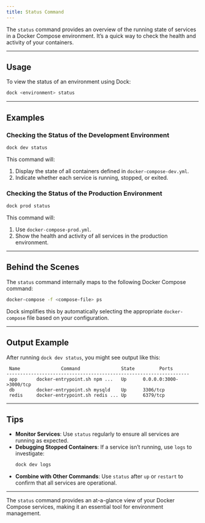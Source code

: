 ```yaml
---
title: Status Command
---
```


The `status` command provides an overview of the running state of services in a Docker Compose environment. It’s a quick way to check the health and activity of your containers.

---

## Usage

To view the status of an environment using Dock:

```bash
dock <environment> status
```

---

## Examples

### Checking the Status of the Development Environment
```bash
dock dev status
```

This command will:
1. Display the state of all containers defined in `docker-compose-dev.yml`.
2. Indicate whether each service is running, stopped, or exited.

### Checking the Status of the Production Environment
```bash
dock prod status
```

This command will:
1. Use `docker-compose-prod.yml`.
2. Show the health and activity of all services in the production environment.

---

## Behind the Scenes

The `status` command internally maps to the following Docker Compose command:

```bash
docker-compose -f <compose-file> ps
```

Dock simplifies this by automatically selecting the appropriate `docker-compose` file based on your configuration.

---

## Output Example

After running `dock dev status`, you might see output like this:

```
 Name               Command               State         Ports       
-------------------------------------------------------------------
 app       docker-entrypoint.sh npm ...   Up      0.0.0.0:3000->3000/tcp
 db        docker-entrypoint.sh mysqld    Up      3306/tcp
 redis     docker-entrypoint.sh redis ... Up      6379/tcp
```

---

## Tips

- **Monitor Services**: Use `status` regularly to ensure all services are running as expected.
- **Debugging Stopped Containers**: If a service isn’t running, use `logs` to investigate:
  ```bash
  dock dev logs
  ```
- **Combine with Other Commands**: Use `status` after `up` or `restart` to confirm that all services are operational.

---

The `status` command provides an at-a-glance view of your Docker Compose services, making it an essential tool for environment management.
